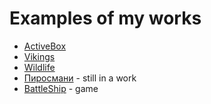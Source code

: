 # Examples of my works
* [ActiveBox](https://dariavorom.github.io/ActiveBox/)
* [Vikings](https://dariavorom.github.io/Vikings/)
* [Wildlife](https://dariavorom.github.io/wildlife/)
* [Пиросмани](https://dariavorom.github.io/Pirosmani/) - still in a work
* [BattleShip](https://dariavorom.github.io/BattleShip/) - game
